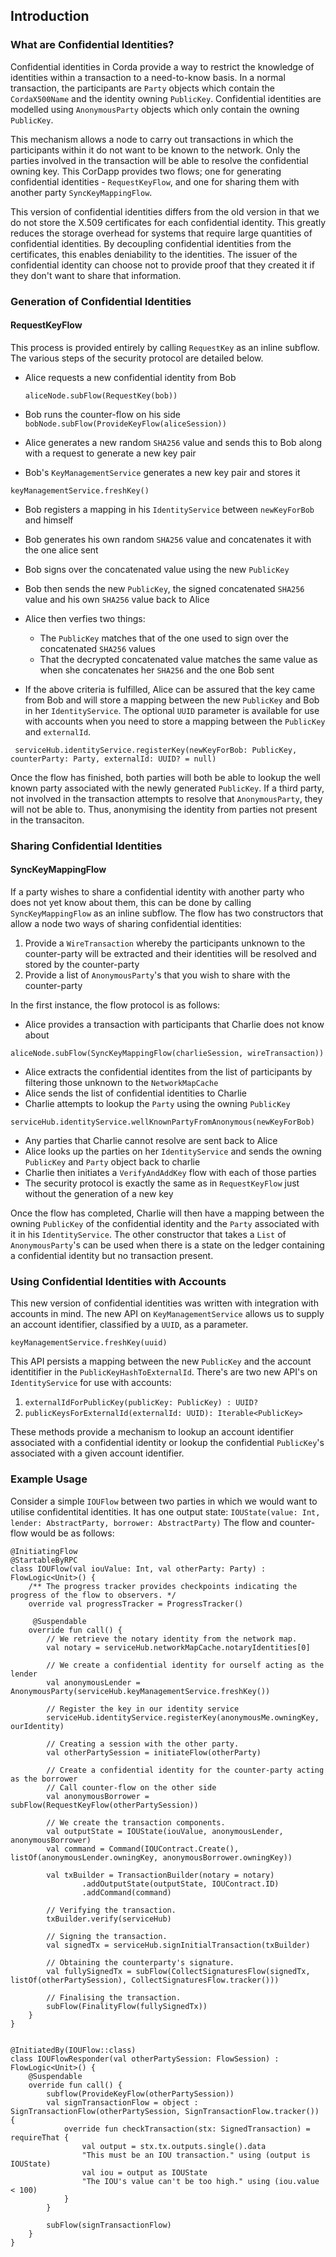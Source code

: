 ## Introduction

### What are Confidential Identities?

Confidential identities in Corda provide a way to restrict the knowledge of identities within a transaction to a need-to-know basis. In a normal transaction, the participants are `Party` objects which contain the `CordaX500Name` and the identity owning `PublicKey`. Confidential identities are modelled using `AnonymousParty` objects which only contain the owning `PublicKey`. 

This mechanism allows a node to carry out transactions in which the participants within it do not want to be known to the network. Only the parties involved in the transaction will be able to resolve the confidential owning key. This CorDapp provides two flows; one for generating confidential identities - `RequestKeyFlow`, and one for sharing them with another party `SyncKeyMappingFlow`.

This version of confidential identities differs from the old version in that we do not store the X.509 certificates for each confidential identity. This greatly reduces the storage overhead for systems that require large quantities of confidential identities. By decoupling confidential identities from the certificates, this enables deniability to the  identities. The issuer of the confidential identity can choose not to provide proof that they created it if they don't want to share that information. 

### Generation of Confidential Identities

#### RequestKeyFlow

This process is provided entirely by calling `RequestKey` as an inline subflow. The various steps of the security protocol are detailed below.

* Alice requests a new confidential identity from Bob

   `aliceNode.subFlow(RequestKey(bob))`
* Bob runs the counter-flow on his side 
  `bobNode.subFlow(ProvideKeyFlow(aliceSession))`
* Alice generates a new random `SHA256` value and sends this to Bob along with a request to generate a new key pair
* Bob's `KeyManagementService` generates a new key pair and stores it 
    
 `keyManagementService.freshKey()`

* Bob registers a mapping in his `IdentityService` between `newKeyForBob` and himself
* Bob generates his own random `SHA256` value and concatenates it with the one alice sent
* Bob signs over the concatenated value using the new `PublicKey`
* Bob then sends the new `PublicKey`, the signed concatenated `SHA256` value and his own `SHA256` value back to Alice
* Alice then verfies two things:
  * The `PublicKey` matches that of the one used to sign over the concatenated `SHA256` values
  * That the decrypted concatenated value matches the same value as when she concatenates her `SHA256` and the one Bob sent 

* If the above criteria is fulfilled, Alice can be assured that the key came from Bob and will store a mapping between the new `PublicKey` and Bob in her `IdentityService`. The optional `UUID` parameter is available for use with accounts when you need to store a mapping between the `PublicKey` and `externalId`.

 ` serviceHub.identityService.registerKey(newKeyForBob: PublicKey, counterParty: Party, externalId: UUID? = null)`

Once the flow has finished, both parties will both be able to lookup the well known party associated with the newly generated `PublicKey`. If a third party, not involved in the transaction attempts to resolve that `AnonymousParty`, they will not be able to. Thus, anonymising the identity from parties not present in the transaciton. 

### Sharing Confidential Identities

#### SyncKeyMappingFlow

If a party wishes to share a confidential identity with another party who does not yet know about them, this can be done by calling `SyncKeyMappingFlow` as an inline subflow. The flow has two constructors that allow a node two ways of sharing confidential identities:
1. Provide a `WireTransaction` whereby the participants unknown to the counter-party will be extracted and their identities will be resolved and stored by the counter-party
2. Provide a list of `AnonymousParty`'s that you wish to share with the counter-party

In the first instance, the flow protocol is as follows:

* Alice provides a transaction with participants that Charlie does not know about 

`aliceNode.subFlow(SyncKeyMappingFlow(charlieSession, wireTransaction))`

* Alice extracts the confidential identites from the list of participants by filtering those unknown to the `NetworkMapCache`
* Alice sends the list of confidential identities to Charlie 
* Charlie attempts to lookup the `Party` using the owning `PublicKey`

`serviceHub.identityService.wellKnownPartyFromAnonymous(newKeyForBob)`

* Any parties that Charlie cannot resolve are sent back to Alice 
* Alice looks up the parties on her `IdentityService` and sends the owning `PublicKey` and `Party` object back to charlie 
* Charlie then initiates a `VerifyAndAddKey` flow with each of those parties
* The security protocol is exactly the same as in `RequestKeyFlow` just without the generation of a new key


Once the flow has completed, Charlie will then have a mapping between the owning `PublicKey` of the confidential identity and the `Party` associated with it in his `IdentityService`. The other constructor that takes a `List` of `AnonymousParty`'s can be used when there is a state on the ledger containing a confidential identity but no transaction present. 

 ### Using Confidential Identities with Accounts
 
This new version of confidential identities was written with integration with accounts in mind. The new API on `KeyManagementService` allows us to supply an account identifier, classified by a `UUID`, as a parameter. 

`keyManagementService.freshKey(uuid)`

This API persists a mapping between the new `PublicKey` and the account identitifier in the `PublicKeyHashToExternalId`. There's are two new API's on `IdentityService` for use with accounts:
1. `externalIdForPublicKey(publicKey: PublicKey) : UUID?`
2. `publicKeysForExternalId(externalId: UUID): Iterable<PublicKey>` 

These methods provide a mechanism to lookup an account identifier associated with a confidential identity or lookup the confidential `PublicKey`'s associated with a given account identifier.


### Example Usage 

Consider a simple `IOUFlow` between two parties in which we would want to utilise confidentital identities. It has one output state:
`IOUState(value: Int, lender: AbstractParty, borrower: AbstractParty)`
The flow and counter-flow would be as follows:

```
@InitiatingFlow
@StartableByRPC
class IOUFlow(val iouValue: Int, val otherParty: Party) : FlowLogic<Unit>() {
    /** The progress tracker provides checkpoints indicating the progress of the flow to observers. */
    override val progressTracker = ProgressTracker()
    
     @Suspendable
    override fun call() {
        // We retrieve the notary identity from the network map.
        val notary = serviceHub.networkMapCache.notaryIdentities[0]

        // We create a confidential identity for ourself acting as the lender
        val anonymousLender = AnonymousParty(serviceHub.keyManagementService.freshKey())
        
        // Register the key in our identity service
        serviceHub.identityService.registerKey(anonymousMe.owningKey, ourIdentity)
        
        // Creating a session with the other party.
        val otherPartySession = initiateFlow(otherParty)
        
        // Create a confidential identity for the counter-party acting as the borrower
        // Call counter-flow on the other side
        val anonymousBorrower = subFlow(RequestKeyFlow(otherPartySession)) 
        
        // We create the transaction components.
        val outputState = IOUState(iouValue, anonymousLender, anonymousBorrower)
        val command = Command(IOUContract.Create(), listOf(anonymousLender.owningKey, anonymousBorrower.owningKey))
        
        val txBuilder = TransactionBuilder(notary = notary)
                .addOutputState(outputState, IOUContract.ID)
                .addCommand(command)

        // Verifying the transaction.
        txBuilder.verify(serviceHub)

        // Signing the transaction.
        val signedTx = serviceHub.signInitialTransaction(txBuilder)

        // Obtaining the counterparty's signature.
        val fullySignedTx = subFlow(CollectSignaturesFlow(signedTx, listOf(otherPartySession), CollectSignaturesFlow.tracker()))

        // Finalising the transaction.
        subFlow(FinalityFlow(fullySignedTx))
    }
}
```

```

@InitiatedBy(IOUFlow::class)
class IOUFlowResponder(val otherPartySession: FlowSession) : FlowLogic<Unit>() {
    @Suspendable
    override fun call() {
        subflow(ProvideKeyFlow(otherPartySession))
        val signTransactionFlow = object : SignTransactionFlow(otherPartySession, SignTransactionFlow.tracker()) {
            override fun checkTransaction(stx: SignedTransaction) = requireThat {
                val output = stx.tx.outputs.single().data
                "This must be an IOU transaction." using (output is IOUState)
                val iou = output as IOUState
                "The IOU's value can't be too high." using (iou.value < 100)
            }
        }

        subFlow(signTransactionFlow)
    }
}
```
